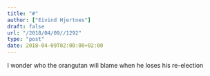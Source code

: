 ```yaml
---
title: "#"
author: ["Eivind Hjertnes"]
draft: false
url: "/2018/04/09//1292"
type: "post"
date: 2018-04-09T02:00:00+02:00
---
```


I wonder who the orangutan will blame when he loses his re-election
